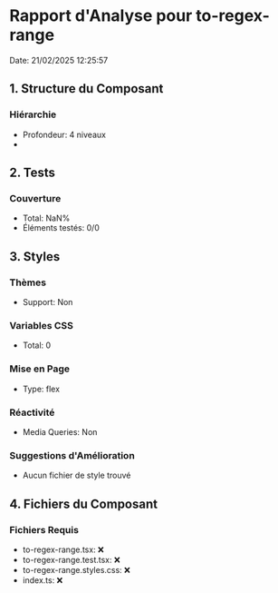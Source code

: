 # Rapport d'Analyse pour to-regex-range

Date: 21/02/2025 12:25:57

## 1. Structure du Composant

### Hiérarchie

- Profondeur: 4 niveaux
- <https>

## 2. Tests

### Couverture

- Total: NaN%
- Éléments testés: 0/0

## 3. Styles

### Thèmes

- Support: Non

### Variables CSS

- Total: 0

### Mise en Page

- Type: flex

### Réactivité

- Media Queries: Non

### Suggestions d'Amélioration

- Aucun fichier de style trouvé

## 4. Fichiers du Composant

### Fichiers Requis

- to-regex-range.tsx: ❌
- to-regex-range.test.tsx: ❌
- to-regex-range.styles.css: ❌
- index.ts: ❌
